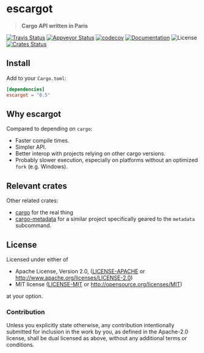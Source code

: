# escargot

> **Cargo API written in Paris**

[![Travis Status](https://travis-ci.org/crate-ci/escargot.svg?branch=master)](https://travis-ci.org/crate-ci/escargot)
[![Appveyor Status](https://ci.appveyor.com/api/projects/status/ngaynop65qg5sqpq/branch/master?svg=true)](https://ci.appveyor.com/project/epage/escargot/branch/master)
[![codecov](https://codecov.io/gh/crate-ci/escargot/branch/master/graph/badge.svg)](https://codecov.io/gh/crate-ci/escargot)
[![Documentation](https://img.shields.io/badge/docs-master-blue.svg)][Documentation]
![License](https://img.shields.io/crates/l/escargot.svg)
[![Crates Status](https://img.shields.io/crates/v/escargot.svg)](https://crates.io/crates/escargot)

## Install

Add to your `Cargo.toml`:

```toml
[dependencies]
escargot = "0.5"
```

## Why escargot

Compared to depending on `cargo`:
- Faster compile times.
- Simpler API.
- Better interop with projects relying on other cargo versions.
- Probably slower execution, especially on platforms without an optimized `fork` (e.g. Windows).

## Relevant crates

Other related crates:
* [cargo](https://crates.io/crates/cargo) for the real thing
* [cargo-metadata](https://crates.io/crates/cargo_metadata) for a similar project specifically geared to the `metadata` subcommand.

## License

Licensed under either of

 * Apache License, Version 2.0, ([LICENSE-APACHE](LICENSE-APACHE) or http://www.apache.org/licenses/LICENSE-2.0)
 * MIT license ([LICENSE-MIT](LICENSE-MIT) or http://opensource.org/licenses/MIT)

at your option.

### Contribution

Unless you explicitly state otherwise, any contribution intentionally
submitted for inclusion in the work by you, as defined in the Apache-2.0
license, shall be dual licensed as above, without any additional terms or
conditions.

[Crates.io]: https://crates.io/crates/escargot
[Documentation]: https://docs.rs/escargot
